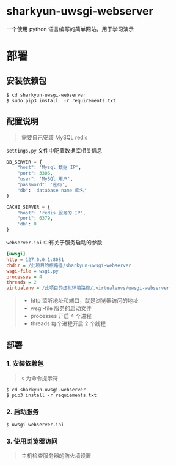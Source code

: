 # sharkyun-uwsgi-webserver
 一个使用 python 语言编写的简单网站，用于学习演示

# 部署

## 安装依赖包

```python
$ cd sharkyun-uwsgi-webserver
$ sudo pip3 install  -r requirements.txt
```

## 配置说明

> 需要自己安装 MySQL  redis

`settings.py` 文件中配置数据库相关信息

```python
DB_SERVER = {
    "host": 'Mysql 数据 IP',
    "port": 3306,
    "user": 'MySQl 用户',
    "password": '密码',
    "db": 'database name 库名'
}

CACHE_SERVER = {
    "host": 'redis 服务的 IP',
    "port": 6379,
    'db': 0
}
```

`webserver.ini` 中有关于服务启动的参数

```ini
[uwsgi]
http = 127.0.0.1:8081
chdir = /此项目的根路径/sharkyun-uwsgi-webserver
wsgi-file = wsgi.py
processes = 4
threads = 2
virtualenv = /此项目的虚拟环境路径/.virtualenvs/uwsgi-webserver
```

> - http 监听地址和端口，就是浏览器访问的地址
> - wsgi-file 服务的启动文件
> - processes 开启 4 个进程
> - threads   每个进程开启 2 个线程

## 部署

### 1. 安装依赖包

> `$` 为命令提示符

```shell
$ cd sharkyun-uwsgi-webserver
$ pip3 install -r requiements.txt
```

### 2. 启动服务

```shell
$ uwsgi webserver.ini
```

### 3. 使用浏览器访问
> 主机检查服务器的防火墙设置
